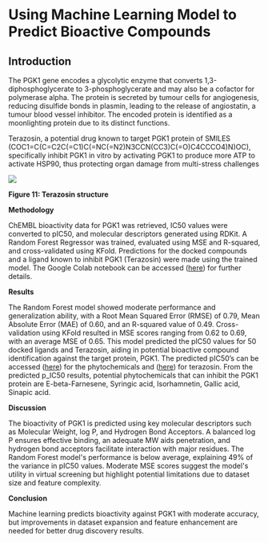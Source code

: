 <!--StartFragment-->


# **Using Machine Learning Model to Predict Bioactive Compounds** 

## **Introduction** 

The PGK1 gene encodes a glycolytic enzyme that converts 1,3-diphosphoglycerate to 3-phosphoglycerate and may also be a cofactor for polymerase alpha. The protein is secreted by tumour cells for angiogenesis, reducing disulfide bonds in plasmin, leading to the release of angiostatin, a tumour blood vessel inhibitor. The encoded protein is identified as a moonlighting protein due to its distinct functions.

Terazosin, a potential drug known to target PGK1 protein of SMILES (COC1=C(C=C2C(=C1)C(=NC(=N2)N3CCN(CC3)C(=O)C4CCCO4)N)OC), specifically inhibit PGK1 in vitro by activating PGK1 to produce more ATP to activate HSP90, thus protecting organ damage from multi-stress challenges

![](https://lh7-rt.googleusercontent.com/docsz/AD_4nXfc0G6BLP5ibGAVGx-1h0c0yOLrhamMKn6qdzeWmJZ88fuzH8oJWJ0h37vOflKrB-UOLTqP20SMKYDxM6B1SYU7j1pOdb2h2xZhG_UeZRcrJ10kC_skWHxR4FU6Wkt9M6NKObl-eDHM2Kma59kzBJmKCByma8yvdXX7FPDZSA?key=9OHSq5zjQKYauXezibhhwQ)

**Figure 11: Terazosin structure**

**Methodology**

ChEMBL bioactivity data for PGK1 was retrieved, IC50 values were converted to pIC50, and molecular descriptors generated using RDKit. A Random Forest Regressor was trained, evaluated using MSE and R-squared, and cross-validated using KFold. Predictions for the docked compounds and a ligand known to inhibit PGK1 (Terazosin) were made using the trained model. The Google Colab notebook can be accessed ([here](https://github.com/Fadayini-Priscilla/hackbio-cancer-internship/blob/0e39c406c77d21650ff205831520d2fef3a5f9c3/Targeting%20PGK1%20in%20Breast%20Cancer%20(Docking%20Pipeline%20and%20Machine%20Learning)/Machine%20Learning%20Code%20for%20PGK1.ipynb)) for further details.

**Results**

The Random Forest model showed moderate performance and generalization ability, with a Root Mean Squared Error (RMSE) of 0.79, Mean Absolute Error (MAE) of 0.60, and an R-squared value of 0.49. Cross-validation using KFold resulted in MSE scores ranging from 0.62 to 0.69, with an average MSE of 0.65. This model predicted the pIC50 values for 50 docked ligands and Terazosin, aiding in potential bioactive compound identification against the target protein, PGK1. The predicted pIC50’s can be accessed ([here](https://github.com/Fadayini-Priscilla/hackbio-cancer-internship/blob/7eb1a6fc6b046683f8ddc9087eb861f18f435c86/Targeting%20PGK1%20in%20Breast%20Cancer%20(Docking%20Pipeline%20and%20Machine%20Learning)/Phytochemicals%20Predicted%20pIC50.md)) for the phytochemicals and ([here](https://github.com/Fadayini-Priscilla/hackbio-cancer-internship/blob/d26aa738cad81ff0c83cc0108555c225a8d782b6/Targeting%20PGK1%20in%20Breast%20Cancer%20(Docking%20Pipeline%20and%20Machine%20Learning)/Terazosin%20Predicted%20pIC50.md)) for terazosin. From the predicted p_IC50 results, potential phytochemicals that can inhibit the PGK1 protein are E-beta-Farnesene, Syringic acid, Isorhamnetin, Gallic acid, Sinapic acid.

**Discussion**

The bioactivity of PGK1 is predicted using key molecular descriptors such as Molecular Weight, log P, and Hydrogen Bond Acceptors. A balanced log P ensures effective binding, an adequate MW aids penetration, and hydrogen bond acceptors facilitate interaction with major residues. The Random Forest model's performance is below average, explaining 49% of the variance in pIC50 values. Moderate MSE scores suggest the model's utility in virtual screening but highlight potential limitations due to dataset size and feature complexity.

**Conclusion**

Machine learning predicts bioactivity against PGK1 with moderate accuracy, but improvements in dataset expansion and feature enhancement are needed for better drug discovery results.



<!--EndFragment-->
